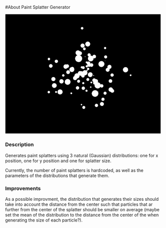 #About Paint Splatter Generator

![Screenshot of paint splatter](paintSplatter.png)

### Description

Generates paint splatters using 3 natural (Gaussian) distributions: one
for x position, one for y position and one for splatter size.

Currently, the number of paint splatters is hardcoded, as well as the
parameters of the distributions that generate them.

### Improvements

As a possible improvment, the distribution that generates their sizes should
take into account the distance from the center such that particles that ar
further from the center of the splatter should be smaller on average
(maybe set the mean of the distribution to the distance from the center of the
when generating the size of each particle?).

